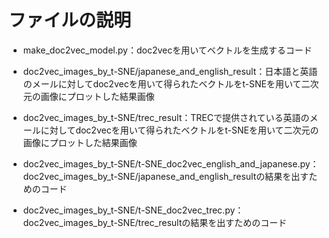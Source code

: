 # ファイルの説明
 - make_doc2vec_model.py：doc2vecを用いてベクトルを生成するコード
 
 - doc2vec_images_by_t-SNE/japanese_and_english_result：日本語と英語のメールに対してdoc2vecを用いて得られたベクトルをt-SNEを用いて二次元の画像にプロットした結果画像

 - doc2vec_images_by_t-SNE/trec_result：TRECで提供されている英語のメールに対してdoc2vecを用いて得られたベクトルをt-SNEを用いて二次元の画像にプロットした結果画像

 - doc2vec_images_by_t-SNE/t-SNE_doc2vec_english_and_japanese.py：doc2vec_images_by_t-SNE/japanese_and_english_resultの結果を出すためのコード

 - doc2vec_images_by_t-SNE/t-SNE_doc2vec_trec.py：doc2vec_images_by_t-SNE/trec_resultの結果を出すためのコード
